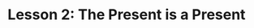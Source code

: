 ---
layout: "post"
title: "Lesson 2: The Present is a Present"
permalink: "Lesson 2"
tag: "thoughts"
excerpt: ""
---